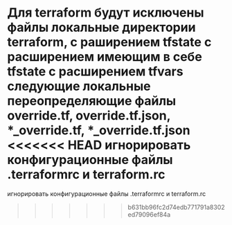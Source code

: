 Для terraform будут исключены файлы локальные директории terraform,
с раширением tfstate
с расширением имеющим в себе tfstate
с расширением tfvars
следующие локальные переопределяющие файлы override.tf, override.tf.json, *_override.tf, *_override.tf.json
<<<<<<< HEAD
игнорировать конфигурационные файлы .terraformrc и terraform.rc
=======
игнорировать конфигурационные файлы .terraformrc и terraform.rc 
>>>>>>> b631bb96fc2d74edb771791a8302ed79096ef84a
